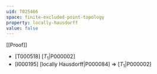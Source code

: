 ```yaml
---
uid: T025466
space: finite-excluded-point-topology
property: locally-hausdorff
value: false
---
```

[[Proof]]

* [T000518] [$T_1$|P000002]
* [I000195] [locally Hausdorff|P000084] => [$T_1$|P000002]

